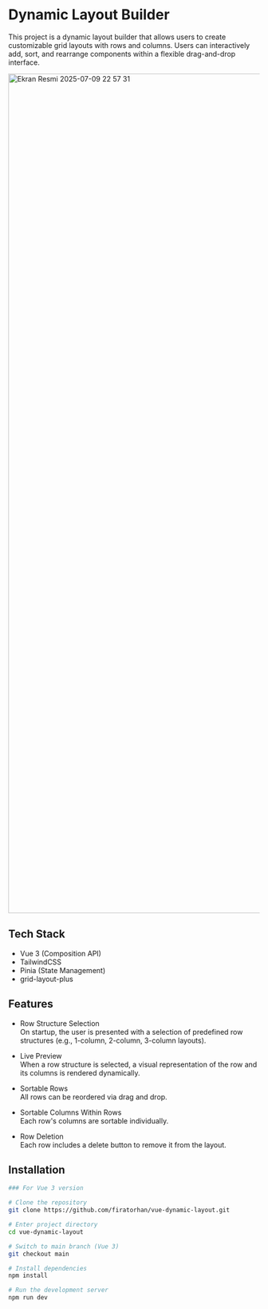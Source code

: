# Dynamic Layout Builder

This project is a dynamic layout builder that allows users to create customizable grid layouts with rows and columns. Users can interactively add, sort, and rearrange components within a flexible drag-and-drop interface.

<img width="1680" alt="Ekran Resmi 2025-07-09 22 57 31" src="https://github.com/user-attachments/assets/976520ae-0d4f-4814-9ec7-ee9d7d2ef965" />

## Tech Stack

- Vue 3 (Composition API)
- TailwindCSS
- Pinia (State Management)
- grid-layout-plus

## Features

- Row Structure Selection  
  On startup, the user is presented with a selection of predefined row structures (e.g., 1-column, 2-column, 3-column layouts).

- Live Preview  
  When a row structure is selected, a visual representation of the row and its columns is rendered dynamically.

- Sortable Rows  
  All rows can be reordered via drag and drop.

- Sortable Columns Within Rows  
  Each row's columns are sortable individually.

- Row Deletion  
  Each row includes a delete button to remove it from the layout.

## Installation

```bash
### For Vue 3 version

# Clone the repository
git clone https://github.com/firatorhan/vue-dynamic-layout.git

# Enter project directory
cd vue-dynamic-layout

# Switch to main branch (Vue 3)
git checkout main

# Install dependencies
npm install

# Run the development server
npm run dev

```
